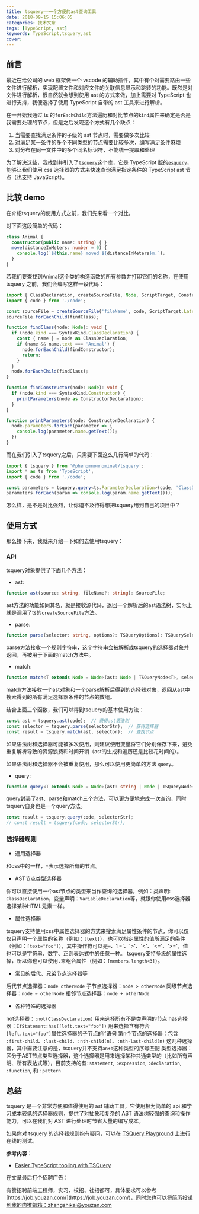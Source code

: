 ```yaml
---
title: tsquery——一个方便的ast查询工具
date: 2018-09-15 15:06:05
categories: 技术文章
tags: [TypeScript, ast]
keywords: TypeScript,tsquery,ast
cover:
---
```


## 前言

最近在给公司的 web 框架做一个 vscode 的辅助插件，其中有个对需要路由一些文件进行解析，实现配置文件和对应文件的关联信息显示和跳转的功能。既然是对文件进行解析，很自然就会想到使用 ast 的方式来做，加上需要对 TypeScript 也进行支持，我便选择了使用 TypeScript 自带的 ast 工具来进行解析。

在一开始我通过 ts 的`forEachChild`方法遍历和对比节点的`kind`属性来确定是否是我需要处理的节点，但是之后发现这个方式有几个缺点：

1. 当需要查找满足条件的子级的 ast 节点时，需要做多次比较
2. 对满足某一条件的多个不同类型的节点需要比较多次，编写满足条件麻烦
3. 对分布在同一文件中的多个同名标识符，不能统一提取和处理

为了解决这些，我找到并引入了[`tsquery`](https://github.com/phenomnomnominal/tsquery)这个库，它是 TypeScript 版的[`esquery`](https://github.com/estools/esquery)，能够让我们使用 css 选择器的方式来快速查询满足指定条件的 TypeScript ast 节点（也支持 JavaScript）。

## 比较 demo

在介绍tsquery的使用方式之前，我们先来看一个对比。

对下面这段简单的代码：

```ts code.ts
class Animal {
  constructor(public name: string) { }
  move(distanceInMeters: number = 0) {
    console.log(`${this.name} moved ${distanceInMeters}m.`);
  }
}
```

若我们要查找到Animal这个类的构造函数的所有参数并打印它们的名称，在使用 tsquery 之前，我们会编写这样一段代码：

```ts tsAnalyze.ts
import { ClassDeclaration, createSourceFile, Node, ScriptTarget, ConstructorDeclaration, SyntaxKind } from 'TypeScript';
import { code } from './code';

const sourceFile = createSourceFile('fileName', code, ScriptTarget.Latest, true);
sourceFile.forEachChild(findClass);

function findClass(node: Node): void {
  if (node.kind === SyntaxKind.ClassDeclaration) {
    const { name } = node as ClassDeclaration;
    if (name && name.text === 'Animal') {
      node.forEachChild(findConstructor);
      return;
    }
  }
  node.forEachChild(findClass);
}

function findConstructor(node: Node): void {
  if (node.kind === SyntaxKind.Constructor) {
    printParameters(node as ConstructorDeclaration);
  }
}

function printParameters(node: ConstructorDeclaration) {
  node.parameters.forEach(parameter => {
    console.log(parameter.name.getText());
  })
}
```

而在我们引入了tsquery之后，只需要下面这么几行简单的代码：

```ts tsqueryAnalyze.ts
import { tsquery } from '@phenomnomnominal/tsquery';
import * as ts from 'TypeScript';
import { code } from './code';

const parameters = tsquery.query<ts.ParameterDeclaration>(code, 'ClassDeclaration[name.name="Animal"] > Constructor > Parameter');
parameters.forEach(param => console.log(param.name.getText()));
```

怎么样，是不是对比强烈，让你迫不及待得想把tsquery用到自己的项目中？

## 使用方式

那么接下来，我就来介绍一下如何去使用tsquery：

### API

tsquery对象提供了下面几个方法：

- ast:

```ts
function ast(source: string, fileName?: string): SourceFile;
```

ast方法的功能如同其名，就是接收源代码，返回一个解析后的ast语法树，实际上就是调用了ts的`createSourceFile`方法。

- parse:

```ts
function parse(selector: string, options?: TSQueryOptions): TSQuerySelectorNode;
```

parse方法接收一个规则字符串，这个字符串会被解析成tsquery的选择器对象并返回，再被用于下面的match方法中。

- match:

```ts
function match<T extends Node = Node>(ast: Node | TSQueryNode<T>, selector: TSQuerySelectorNode, options?: TSQueryOptions): Array<TSQueryNode<T>>;
```

match方法接收一个ast对象和一个parse解析后得到的选择器对象，返回从ast中搜索得到的所有满足选择器条件的节点的数组。

结合上面三个函数，我们可以得到tsquery的基本使用方法：

```ts
const ast = tsquery.ast(code);  // 获得ast语法树
const selector = tsquery.parse(selectorStr);  // 获得选择器
const result = tsquery.match(ast, selector);  // 查找节点
```

如果语法树和选择器可能被多次使用，则建议使用变量将它们分别保存下来，避免重复解析导致的资源浪费和时间开销（ast的生成和遍历还是比较花时间的）。

如果语法树和选择器不会被重复使用，那么可以使用更简单的方法 `query`。

- query:

```ts
function query<T extends Node = Node>(ast: string | Node | TSQueryNode<T>, selector: string, options?: TSQueryOptions): Array<TSQueryNode<T>>;
```

query封装了ast、parse和match三个方法，可以更方便地完成一次查询，同时tsquery自身也是一个query方法。

```ts
const result = tsquery.query(code, selectorStr);
// const result = tsquery(code, selectorStr);
```

### 选择器规则

- 通用选择器

和css中的一样，`*`表示选择所有的节点。

- AST节点类型选择器

你可以直接使用一个ast节点的类型来当作查询的选择器，例如：类声明: `ClassDeclaration`，变量声明：`VariableDeclaration`等，就跟你使用css选择器选择某种HTML元素一样。

- 属性选择器

tsquery支持使用css中属性选择器的方式来搜索满足属性条件的节点，你可以仅仅只声明一个属性的名称（例如：`[text]`），也可以指定属性的值所满足的条件（例如：`[text="foo"]`），其中操作符可以是`=`、'!='、'>'、'<'、'<='、'>='，值也可以是字符串、数字、正则表达式中的任意一种。
tsquery支持多级的属性选择，所以你也可以使用`.`来组合属性（例如：`[members.length<3]`）。

- 常见的后代、兄弟节点选择器等

后代节点选择器：`node otherNode`
子节点选择器：`node > otherNode`
同级节点选择器：`node ~ otherNode`
相邻节点选择器：`node + otherNode`

- 各种特殊的选择器

not选择器：`:not(ClassDeclaration)` 用来选择所有不是类声明的节点
has选择器：`IfStatement:has([left.text="foo"])` 用来选择含有符合`[left.text="foo"]`属性选择器的子节点的if语句
第n个节点的选择器：包含 `:first-child`、`:last-child`、`:nth-child(n)`、`:nth-last-child(n)` 这几种选择器，其中需要注意的是，tsquery并不支持`an+b`这种类型的序号匹配
类型选择器：区分于AST节点类型选择器，这个选择器是用来选择某种共通类型的（比如所有声明、所有表达式等），目前支持的有`:statement`, `:expression`, `:declaration`, `:function`, 和 `:pattern`

## 总结
tsquery 是一个非常方便和值得使用的 ast 辅助工具，它使用极为简单的 api 和学习成本较低的选择器规则，提供了对抽象和复杂的 AST 语法树较强的查询和操作能力，可以在我们对 AST 进行处理时节省大量的编写成本。

如果你对 tsquery 的选择器规则抱有疑问，可以在 [TSQuery Playground](https://tsquery-playground.firebaseapp.com/) 上进行在线的测试。

**参考内容：**
- [Easier TypeScript tooling with TSQuery](https://medium.com/@phenomnominal/easier-TypeScript-tooling-with-tsquery-d74f04f2b29d)

在文章最后打个招聘广告：

有赞招聘前端工程师，实习、校招、社招都可，具体要求可以参考[https://job.youzan.com/](https://job.youzan.com/)，同时您也可以将简历投递到我的内推邮箱：zhangshikai@youzan.com
